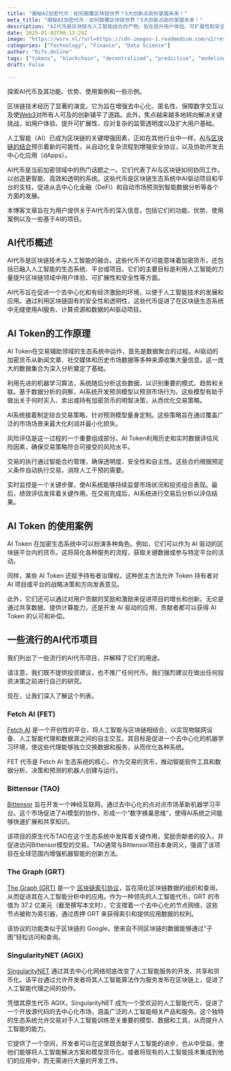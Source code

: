 ```yaml
---
title: "揭秘AI加密代币：如何颠覆区块链世界？5大创新点助你掌握未来！"
meta_title: "揭秘AI加密代币：如何颠覆区块链世界？5大创新点助你掌握未来！"
description: "AI代币是区块链与人工智能结合的产物，旨在提升用户体验、可扩展性和安全性。它们通过数据聚合和机器学习分析市场，帮助优化交易策略，并通过智能合约确保交易的透明和安全。AI代币在生态系统中可作为货币、治理权和激励机制，推动项目创新。流行的AI代币项目包括Fetch AI、Bittensor、The Graph和SingularityNET，各自具有独特的功能和应用场景。"
date: 2025-01-03T00:13:29Z
image: "https://wsrv.nl/?url=https://cdn-images-1.readmedium.com/v2/resize:fit:800/1*0Dz-_Ng0tp76Dh7KC5WAYQ.jpeg"
categories: ["Technology", "Finance", "Data Science"]
author: "Rifx.Online"
tags: ["tokens", "blockchain", "decentralized", "predictive", "modeling"]
draft: False

---
```


探索AI代币及其功能、优势、使用案例和一些示例。



区块链技术经历了显著的演变。它为旨在增强去中心化、匿名性、保障数字交互以及使[Web3](https://neptunemutual.com/blog/web-3-0-how-is-it-different-and-why-does-it-matter/)对所有人可及的创新铺平了道路。此外，焦点越来越多地转向解决关键挑战，如用户体验、提升可扩展性、应对复杂的监管透明度以及扩大用户基础。

人工智能（AI）已成为区块链的关键增强因素，正如在其他行业中一样。[AI与区块链的结合](https://neptunemutual.com/blog/spotlight-the-applications-of-ai-in-blockchain/)预示着新的可能性，从自动化复杂流程到增强安全协议，以及协助开发去中心化应用（dApps）。

AI代币是当前加密领域中的热门话题之一。它们代表了AI与区块链如何协同工作，以创造更智能、高效和透明的系统。这些代币是区块链生态系统中AI驱动项目和平台的支柱，促进从去中心化金融（DeFi）和自动市场预测到智能数据分析等各个方面的发展。

本博客文章旨在为用户提供关于AI代币的深入信息，包括它们的功能、优势、使用案例以及一些基于AI的项目。

## AI代币概述

AI代币是区块链技术与人工智能的融合。这些代币不仅可能意味着加密货币，还包括已融入人工智能的生态系统、平台或项目。它们的主要目标是利用人工智能的力量提升区块链领域中用户体验、可扩展性和安全性等方面。

AI代币旨在促进一个去中心化和有经济激励的环境，以便于人工智能技术的发展和应用。通过利用区块链固有的安全性和透明性，这些代币促进了在区块链生态系统中无缝使用AI服务、计算资源和数据的AI驱动项目。

## AI Token的工作原理

AI Token在交易辅助领域的生态系统中运作，首先是数据聚合的过程。AI驱动的加密货币从新闻文章、社交媒体和历史市场数据等多种来源收集大量信息。这一庞大的数据集合为深入分析奠定了基础。

利用先进的机器学习算法，系统随后分析这些数据，以识别重要的模式、趋势和关联。基于数据分析的洞察，AI系统开发预测模型以预测市场行为。这些模型有助于做出关于何时买入、卖出或持有加密货币的明智决策，从而优化交易策略。

AI系统接着制定综合交易策略，针对预测模型量身定制。这些策略旨在通过覆盖广泛的市场场景来最大化利润并最小化损失。

风险评估是这一过程的一个重要组成部分。AI Token利用历史和实时数据评估风险因素，确保交易策略符合可接受的风险水平。

交易的执行通过智能合约管理，确保透明度、安全性和自主性。这些合约根据预定义条件自动执行交易，消除人工干预的需要。

实时监控是一个关键步骤，使AI系统能够持续监督市场状况和投资组合表现。最后，绩效评估发挥着关键作用。在交易完成后，AI系统进行交易后分析以评估结果。

## AI Token 的使用案例

AI Token 在加密生态系统中可以扮演多种角色。例如，它们可以作为 AI 驱动的区块链平台内的货币。这将简化各种服务的流程，获取关键数据或参与特定平台的活动。

同样，某些 AI Token 还赋予持有者治理权。这种民主方法允许 Token 持有者对 AI 项目或平台的战略决策和方向发表意见。

此外，它们还可以通过对用户贡献的奖励和激励来促进项目的增长和创新。无论是通过共享数据、提供计算能力，还是开发 AI 驱动的应用，贡献者都可以获得 AI Token 的认可和补偿。

## 一些流行的AI代币项目

我们列出了一些流行的AI代币项目，并解释了它们的用途。

请注意，我们既不提供投资建议，也不推广任何代币。我们强烈建议在做出任何投资决策之前进行自己的研究。

现在，让我们深入了解这个列表。

### Fetch AI (FET)

[Fetch AI](https://fetch.ai/) 是一个开创性的平台，将人工智能与区块链相结合，以实现物联网设备、人工智能代理和数据源之间的自主交互。其目标是促进一个去中心化的机器学习环境，使这些代理能够独立交换数据和服务，从而优化各种系统。

FET 代币是 Fetch AI 生态系统的核心，作为交易的货币，推动智能软件工具和数据分析、决策和预测的机器人创建与运行。

### Bittensor (TAO)

[Bittensor](https://bittensor.org/) 旨在开发一个神经互联网，通过去中心化的点对点市场革新机器学习平台。这个市场促进了AI模型的协作，形成一个“数字蜂巢思维”，使得AI系统之间能够快速扩展和共享知识。

该项目的原生代币TAO在这个生态系统中发挥着关键作用，奖励贡献者的投入，并促进访问Bittensor模型的交易。TAO通常与Bittensor项目本身同义，强调了该项目在全球范围内增强机器智能的创新方法。

### The Graph (GRT)

[The Graph (GRT)](https://thegraph.com/) 是一个 [区块链索引协议](https://neptunemutual.com/blog/what-is-blockchain-indexing-how-does-it-work/)，旨在简化区块链数据的组织和查询，从而促进其在人工智能分析中的应用。作为一种领先的人工智能代币，GRT 的市值为 37.2 亿美元（截至撰写本文时），它支撑着一个去中心化的节点网络，这些节点被称为索引器，通过质押 GRT 来获得索引和提供应用数据的权利。

该协议的功能类似于区块链的 Google，使来自不同区块链的数据能够通过“子图”轻松访问和查询。

### SingularityNET (AGIX)

[SingularityNET](https://singularitynet.io/) 通过其去中心化网络彻底改变了人工智能服务的开发、共享和货币化。该平台通过允许开发者将其人工智能算法作为服务发布在区块链上，促进了人工智能代理之间的协作。

凭借其原生代币 AGIX，SingularityNET 成为一个受欢迎的人工智能代币，促进了一个开放源代码的去中心化市场，涵盖广泛的人工智能相关产品和服务。这个独特的生态系统允许交易对于人工智能训练至关重要的模型、数据和工具，从而提升人工智能的能力。

它提供了一个空间，开发者可以在这里既贡献于人工智能的进步，也从中受益，使他们能够将人工智能解决方案和模型货币化，或者将现有的人工智能技术集成到他们的应用中，而无需进行大量的开发工作。



